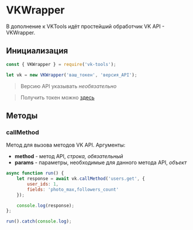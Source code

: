 # VKWrapper

В дополнение к VKTools идёт простейший обработчик VK API - VKWrapper.

## Инициализация
```js
const { VKWrapper } = require('vk-tools');

let vk = new VKWrapper('ваш_токен', 'версия_API'); 
```

> Версию API указывать *необязательно*

> Получить токен можно [здесь](vkhost.github.io)

## Методы

### callMethod

Метод для вызова методов VK API. Аргументы:
* **method** - метод API, *строка, обязательный*
* **params** - параметры, необходимые для данного метода API, *объект*

```js
async function run() {
    let response = await vk.callMethod('users.get', {
        user_ids: 1,
        fields: 'photo_max,followers_count'
    });

    console.log(response);
};

run().catch(console.log);
```
